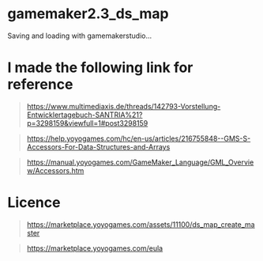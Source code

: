 # gamemaker2.3_ds_map

Saving and loading with gamemakerstudio...

# I made the following link for reference

> https://www.multimediaxis.de/threads/142793-Vorstellung-Entwicklertagebuch-SANTRIA%21?p=3298159&viewfull=1#post3298159

> https://help.yoyogames.com/hc/en-us/articles/216755848--GMS-S-Accessors-For-Data-Structures-and-Arrays

> https://manual.yoyogames.com/GameMaker_Language/GML_Overview/Accessors.htm

# Licence

>https://marketplace.yoyogames.com/assets/11100/ds_map_create_master

>https://marketplace.yoyogames.com/eula


